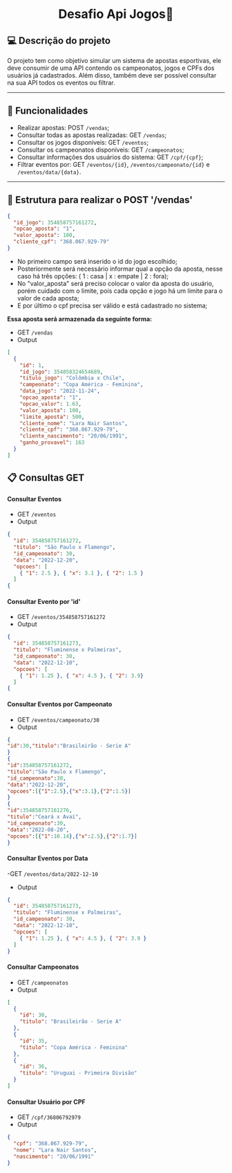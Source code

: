 <h1 align="center">Desafio Api Jogos🎲</h1>

## 💻 Descrição do projeto

O projeto tem como objetivo simular um sistema de apostas esportivas, ele deve consumir de uma API contendo os campeonatos, jogos e CPFs dos usuários já cadastrados. Além disso, também deve ser possível consultar na sua API todos os eventos ou filtrar.

---

## 🔨 Funcionalidades

- Realizar apostas: POST `/vendas`;
- Consultar todas as apostas realizadas: GET `/vendas`;
- Consultar os jogos disponíveis: GET `/eventos`;
- Consultar os campeonatos disponíveis: GET `/campeonatos`;
- Consultar informações dos usuários do sistema: GET `/cpf/{cpf}`;
- Filtrar eventos por: GET `/eventos/{id}`, `/eventos/campeonato/{id}` e `/eventos/data/{data}`.

---

## :receipt: Estrutura para realizar o POST '/vendas'

```json
{
  "id_jogo": 354858757161272,
  "opcao_aposta": "1",
  "valor_aposta": 100,
  "cliente_cpf": "368.067.929-79"
}
```
- No primeiro campo será inserido o id do jogo escolhido;
- Posteriormente será necessário informar qual a opção da aposta, nesse caso há três opções: ( 1 : casa | x : empate | 2 : fora);
- No "valor_aposta" será preciso colocar o valor da aposta do usuário, porém cuidado com o limite, pois cada opção e jogo há um limite para o valor de cada aposta;
- E por último o cpf precisa ser válido e está cadastrado no sistema;

**Essa aposta será armazenada da seguinte forma:**
- GET `/vendas`
- Output
```json
[
  {
    "id": 1,
    "id_jogo": 354858324654689,
    "titulo_jogo": "Colômbia x Chile",
    "campeonato": "Copa América - Feminina",
    "data_jogo": "2022-11-24",
    "opcao_aposta": "1",
    "opcao_valor": 1.63,
    "valor_aposta": 100,
    "limite_aposta": 500,
    "cliente_nome": "Lara Nair Santos",
    "cliente_cpf": "368.067.929-79",
    "cliente_nascimento": "20/06/1991",
    "ganho_provavel": 163
  }
]
```


## :clipboard: Consultas GET

#### Consultar Eventos
- GET `/eventos`
- Output
```json
{
  "id": 354858757161272,
  "titulo": "São Paulo x Flamengo",
  "id_campeonato": 30,
  "data": "2022-12-20",
  "opcoes": [
    { "1": 2.5 }, { "x": 3.1 }, { "2": 1.5 }
  ]
{
```
  
#### Consultar Evento por 'id'
- GET `/eventos/354858757161272`
- Output
```json
{
  "id": 354858757161273,
  "titulo": "Fluminense x Palmeiras",
  "id_campeonato": 30,
  "data": "2022-12-10",
  "opcoes": [
    { "1": 1.25 }, { "x": 4.5 }, { "2": 3.9}
  ]
{
```

#### Consultar Eventos por Campeonato
- GET `/eventos/campeonato/30`
- Output
```json
{
"id":30,"titulo":"Brasileirão - Serie A"
}
{
"id":354858757161272,
"titulo":"São Paulo x Flamengo",
"id_campeonato":30,
"data":"2022-12-20",
"opcoes":[{"1":2.5},{"x":3.1},{"2":1.5}]
}
{
"id":354858757161276,
"titulo":"Ceará x Avaí",
"id_campeonato":30,
"data":"2022-08-20",
"opcoes":[{"1":10.14},{"x":2.5},{"2":1.7}]
}
```

#### Consultar Eventos por Data
-GET `/eventos/data/2022-12-10`
- Output
```json
{
  "id": 354858757161273,
  "titulo": "Fluminense x Palmeiras",
  "id_campeonato": 30,
  "data": "2022-12-10",
  "opcoes": [
    { "1": 1.25 }, { "x": 4.5 }, { "2": 3.9 }
  ]
}
```

#### Consultar Campeonatos
- GET `/campeonatos`
- Output
```json
[
  {
    "id": 30,
    "titulo": "Brasileirão - Serie A"
  },
  {
    "id": 35,
    "titulo": "Copa América - Feminina"
  },
  {
    "id": 36,
    "titulo": "Uruguai - Primeira Divisão"
  }
]
```

#### Consultar Usuário por CPF
- GET `/cpf/36806792979`
- Output
```json
{
  "cpf": "368.067.929-79",
  "nome": "Lara Nair Santos",
  "nascimento": "20/06/1991"
}
```

  
  
